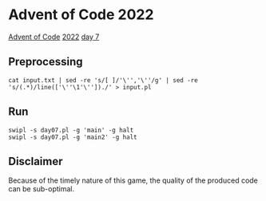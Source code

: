 # Advent of Code 2022

[Advent of Code](https://adventofcode.com/about) [2022](https://adventofcode.com/2022) [day 7](https://adventofcode.com/2022/day/7)

## Preprocessing

    cat input.txt | sed -re 's/[ ]/'\'','\''/g' | sed -re 's/(.*)/line(['\''\1'\''])./' > input.pl

## Run

    swipl -s day07.pl -g 'main' -g halt
    swipl -s day07.pl -g 'main2' -g halt

## Disclaimer

Because of the timely nature of this game, the quality of the produced code can be sub-optimal.

